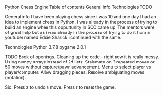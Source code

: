 Python Chess Engine
Table of contents
General info
Technologies
TODO

General info
I have been playing chess since i was 10 and one day I had an idea to implement chess in Python. I was already in the process of trying to build an engine when this oppurtunity in SOC came up. The mentors were of great help but as i was already in the process of trying to do it from a youtuber named Eddie Sharick i continued with the same.


Technologies
Python 3.7.8
pygame 2.0.1

TODO
Book of openings.
Cleaning up the code - right now it is really messy.
Using numpy arrays instead of 2d lists.
Stalemate on 3 repeated moves or 50 moves without capture/pawn advancement.
Menu to select player vs player/computer.
Allow dragging pieces.
Resolve ambiguating moves (notation).

Sic:
Press z to undo a move.
Press r to reset the game.

